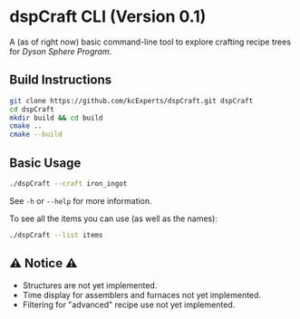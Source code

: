 # dspCraft CLI (Version 0.1)

A (as of right now) basic command-line tool to explore crafting recipe trees for *Dyson Sphere Program*. 

## Build Instructions

```bash
git clone https://github.com/kcExperts/dspCraft.git dspCraft
cd dspCraft
mkdir build && cd build
cmake ..
cmake --build
```

## Basic Usage

```bash
./dspCraft --craft iron_ingot
```

See `-h` or `--help` for more information. 

To see all the items you can use (as well as the names):
```bash
./dspCraft --list items
```

## ⚠️ Notice ⚠️
 - Structures are not yet implemented.
 - Time display for assemblers and furnaces not yet implemented.
 - Filtering for "advanced" recipe use not yet implemented.